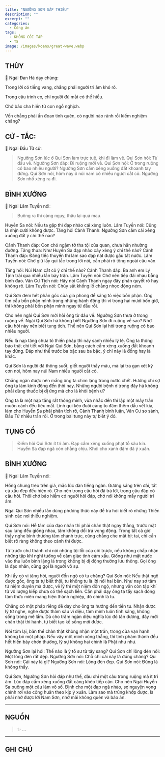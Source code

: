 ```yaml
---
title: "NGƯỠNG SƠN SÁP THIÊU"
description: ""
excerpt: ""
categories:
  - Công án
tags:
  - KHÔNG CỐC TẬP
  - TS 
image: /images/koans/great-wave.webp
---
```


## THÙY

📢 Ngài Đan Hà dạy chúng:

Trong lời có tiếng vang, chẳng phải người tri âm khó rõ. 

Trong câu trinh cơ, chỉ người đủ mắt có thể hiểu. 

Chớ bảo cha hiền từ con ngỗ nghịch. 

Vốn chẳng phải ẩn đoan tình quên, có người nào rảnh rỗi kiểm nghiệm chăng?

## CỬ - TẮC:

📢 Ngài Đầu Tử cử:

> Ngưỡng Sơn lúc ở Qui Sơn làm trực tuệ, khi đi làm vẽ.
Qui Sơn hỏi: Từ đâu về.
Ngưỡng Sơn đáp: Đi ruộng mới về.
Qui Sơn hỏi: Ở trong ruộng có bao nhiêu người?
Ngưỡng Sơn cầm xẻng xuống đất khoanh tay đứng.
Qui Sơn nói, hôm nay ở núi nam có nhiều người cắt cỏ.
Ngưỡng Sơn nhổ xẻng ra đi.

## BÌNH XƯỚNG

📢 Ngài Lâm Tuyền nói:

> Buông ra thì càng nguy, thâu lại quá mau.

Huyền Sa nói: Nếu ta gặp thì đạp nhào cái xẻng luôn.
Lâm Tuyền nói: Cũng là nhịn cười không được.
Tăng hỏi Cảnh Thanh: Ngưỡng Sơn cầm cái xẻng xuống đất ý chỉ thế nào?

Cảnh Thanh đáp: Con chó ngậm tờ tha tội của quan, chưa hẳn nhường đường.
Tăng thưa: Như Huyền Sa đạp nhào cây xẻng ý chỉ thế nào?
Cảnh Thanh đáp: Đáng tiếc thuyền thì làm sao đạp nát được gầu tát nước.
Lâm Tuyền nói: Chớ giữ lấy qui tắc trong lời nói, cần phải rõ tông ngoài câu văn.

Tăng hỏi: Núi Nam cắt cỏ ý chỉ thế nào?
Cảnh Thanh đáp: Ba anh em Lý Tịnh trải qua nhiều lần bày trận.
Lâm Tuyền nói: Chớ nên tiếp đãi nhau bằng binh đao.
Vân Cư Tích nói: Hãy nói Cảnh Thanh ngay đây phán quyết rõ hay không rõ.
Lâm Tuyền nói: Chùy sắt khổng lồ chẳng nhọc động ném.

Qui Sơn đem hết phần gốc của gia phong để sáng tỏ việc bổn phận. Ông tìm cầu bổn phận mình trong những hành động thì vì trong hai mươi bốn giờ, thì không phải bổn phận mình ngay từ đầu rồi.

Cho nên ngài Qui Sơn mới hỏi ông từ đâu về. Ngưỡng Sơn thưa ở trong ruộng về. Ngài Qui Sơn hả không biết Ngưỡng Sơn đi ruộng về sao? Nhờ câu hỏi này nên biết tung tích. Thế nên Qui Sơn lại hỏi trong ruộng có bao nhiêu người.

Nếu là nạp tăng chưa tỏ thiền pháp thì này sanh nhiều lý lẽ. Ông ta thông báo thật chi tiết với Ngài Qui Sơn, bằng cách cầm xẻng xuống đất khoanh tay đứng. Đáp như thế trước ba bậc sau ba bậc, ý chỉ này là đồng hay là khác.

Qui Sơn là người đã thông suốt, giết người thấy máu, mà lại tra gạn xét kỹ cơn nói, hôm nay núi Nam nhiều người cắt cỏ.

Chẳng ngăn được nên mắng ông ta chìm lặng trong nước chết. Hướng chi sợ ông ta làm kinh động đến thời nay. Những người bệnh ở trong đây há không phải dùng thuốc bị dị ứng mà cho là khỏi bệnh ư?

Ông ta là một nạp tăng rất thông minh, vừa nhắc đến thì lập một mảy trần muôn cảnh đều tiêu mất. Linh qui kéo đuôi càng to đâm thêm dầu vết kia, làm cho Huyền Sa phải phân tích rõ, Cảnh Thanh bình luận, Vân Cư so sánh, Đầu Tử nhiều trần rối. Ở trong bài tung này tự biết ý đó.


## TỤNG CỔ

> Điềm hỏi Qui Sơn ít tri âm.
Đạp cầm xẻng xuống phạt tổ sâu kín.
Huyền Sa đạp ngã còn chẳng chịu.
Khởi cho xanh đậm đã ý xuân.

## BÌNH XƯỚNG

📢 Ngài Lâm Tuyền nói:

Hồng chung treo trên giá, mặc lúc đàn tiếng ngân. Gương sáng trên đài, tất cả xấu đẹp đều hiện rõ. Cho nên trong câu hỏi đã trả lời, trong câu đáp có câu hỏi. Thôi chớ bảo hiếm có người hỏi đáp, chớ nói không mấy người tri âm.

Ngài Qui Sơn nhiều lần dùng phương thức này để tra hỏi biết rõ những Thiền sinh các nơi thiếu nghiệm.

Qui Sơn nói: Hễ tâm của đạo nhân thì phải chân thật ngay thẳng, trước mặt sau lưng đều giống nhau, tâm không dối trá vọng động. Trong tất cả giờ thấy nghe bình thường tâm chánh trực, cũng chẳng che mắt bịt tai, chỉ cần biết rõ ràng không theo cảnh thì được.

Từ trước chư thánh chi nói những tội lỗi của cõi trược, nếu không chấp nhận những tập khí nghĩ tưởng về cảm giác tình cảm xấu. Giống như mặt nước vào thu luôn bình lặng là trong không bị dị động thường lưu thông. Gọi ông là đạo nhân, cũng gọi là người vô sự.

Khi ấy có vị tăng hỏi, người đốn ngộ có tu chăng?
Qui Sơn nói: Nếu thật ngộ được gốc, ông ta tự biết thôi, tu không tu là lời nói hai bên. Như nay sơ tâm tứ niệm duyên mà được, về lý thì một niệm đốn ngộ, nhưng vẫn còn tập khí từ vô lượng kiếp chưa có thể sạch liền. Cần phải dạy ông ta tẩy sạch dòng tâm thức miên mang hiện thành nghiệp, đó chính là tu.

Chẳng có một pháp riêng để dạy cho ông ta hướng đến tiến tu. Nhận được lý từ nghe, nghe được thâm sâu vi diệu, tâm mình luôn tỉnh sáng, không sống trong mê lầm. Dù cho trăm ngàn diệu nghĩa lúc đó tán dương, đây mới chân thật thi hành, tự biết tạo kế sống mới được.

Nói tóm lại, bản thể chân thật không nhận một trần, trong cửa vạn hạnh không bỏ một pháp. Nếu vậy một mình xông thẳng, thì tình phàm thánh đều hết hiển bày chơn thường, lý sự không hai chính là Phật như như.

Ngưỡng Sơn lại hỏi: Thế nào là ý tổ sư từ tây sang?
Qui Sơn chỉ lông đèn nói: Một lông đèn rất đẹp.
Ngưỡng Sơn nói: Chỗ chỉ cái này là đúng chăng?
Qui Sơn nói: Cái này là gì?
Ngưỡng Sơn nói: Lông đèn đẹp.
Qui Sơn nói: Đúng là không thấy.

Qui Sơn, Ngưỡng Sơn hỏi đáp như thế, đâu chỉ một câu trong ruộng mà ít tri âm. Lúc đáp cầm xẻng xuống đất càng khéo tiếp cận. Cho nên Ngài Huyền Sa buông một câu làm vô số. Định cho một đạp ngã nhào, sợ nguyện vọng chính rơi vào công huân theo kịp ý xuân. Làm sao mà trúng khớp được, là phải nhớ được lời Nam Sơn, nhớ mãi không quên và báo ân.


<hr class="blog-rule" />

## NGUỒN

> ✨ ...

<hr class="blog-rule" />

## GHI CHÚ

[^1]: ⭐️ <a href="/masters/" target="_blank">🔗 TS </a>


